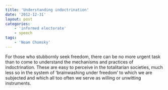 ```yaml
---
title: 'Understanding indoctrination'
date: '2012-12-31'
layout: post
categories:
    - 'informed electorate'
    - speech
tags:
    - 'Noam Chomsky'
---
```


For those who stubbornly seek freedom, there can be no more urgent task than to come to understand the mechanisms and practices of indoctrination. These are easy to perceive in the totalitarian societies, much less so in the system of ‘brainwashing under freedom’ to which we are subjected and which all too often we serve as willing or unwitting instruments.